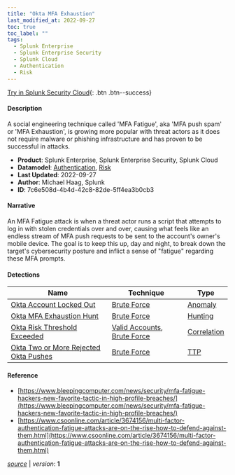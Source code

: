 ```yaml
---
title: "Okta MFA Exhaustion"
last_modified_at: 2022-09-27
toc: true
toc_label: ""
tags:
  - Splunk Enterprise
  - Splunk Enterprise Security
  - Splunk Cloud
  - Authentication
  - Risk
---
```


[Try in Splunk Security Cloud](https://www.splunk.com/en_us/cyber-security.html){: .btn .btn--success}

#### Description

A social engineering technique called 'MFA Fatigue', aka 'MFA push spam' or 'MFA Exhaustion', is growing more popular with threat actors as it does not require malware or phishing infrastructure and has proven to be successful in attacks.

- **Product**: Splunk Enterprise, Splunk Enterprise Security, Splunk Cloud
- **Datamodel**: [Authentication](https://docs.splunk.com/Documentation/CIM/latest/User/Authentication), [Risk](https://docs.splunk.com/Documentation/CIM/latest/User/Risk)
- **Last Updated**: 2022-09-27
- **Author**: Michael Haag, Splunk
- **ID**: 7c6e508d-4b4d-42c8-82de-5ff4ea3b0cb3

#### Narrative

An MFA Fatigue attack is when a threat actor runs a script that attempts to log in with stolen credentials over and over, causing what feels like an endless stream of MFA push requests to be sent to the account's owner's mobile device. The goal is to keep this up, day and night, to break down the target's cybersecurity posture and inflict a sense of "fatigue" regarding these MFA prompts.

#### Detections

| Name        | Technique   | Type         |
| ----------- | ----------- |--------------|
| [Okta Account Locked Out](/application/d650c0ae-bdc5-400e-9f0f-f7aa0a010ef1/) | [Brute Force](/tags/#brute-force) | [Anomaly](https://github.com/splunk/security_content/wiki/Detection-Analytic-Types) |
| [Okta MFA Exhaustion Hunt](/application/97e2fe57-3740-402c-988a-76b64ce04b8d/) | [Brute Force](/tags/#brute-force) | [Hunting](https://github.com/splunk/security_content/wiki/Detection-Analytic-Types) |
| [Okta Risk Threshold Exceeded](/application/d8b967dd-657f-4d88-93b5-c588bcd7218c/) | [Valid Accounts](/tags/#valid-accounts), [Brute Force](/tags/#brute-force) | [Correlation](https://github.com/splunk/security_content/wiki/Detection-Analytic-Types) |
| [Okta Two or More Rejected Okta Pushes](/application/d93f785e-4c2c-4262-b8c7-12b77a13fd39/) | [Brute Force](/tags/#brute-force) | [TTP](https://github.com/splunk/security_content/wiki/Detection-Analytic-Types) |

#### Reference

* [https://www.bleepingcomputer.com/news/security/mfa-fatigue-hackers-new-favorite-tactic-in-high-profile-breaches/](https://www.bleepingcomputer.com/news/security/mfa-fatigue-hackers-new-favorite-tactic-in-high-profile-breaches/)
* [https://www.csoonline.com/article/3674156/multi-factor-authentication-fatigue-attacks-are-on-the-rise-how-to-defend-against-them.html](https://www.csoonline.com/article/3674156/multi-factor-authentication-fatigue-attacks-are-on-the-rise-how-to-defend-against-them.html)



[*source*](https://github.com/splunk/security_content/tree/develop/stories/okta_mfa_exhaustion.yml) \| *version*: **1**